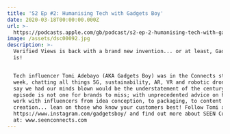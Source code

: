 ```yaml
---
title: 'S2 Ep #2: Humanising Tech with Gadgets Boy'
date: 2020-03-18T00:00:00.000Z
url: >-
  https://podcasts.apple.com/gb/podcast/s2-ep-2-humanising-tech-with-gadgets-boy/id1449998981?i=1000468828953
image: /assets/dsc00092.jpg
description: >-
  Verified Views is back with a brand new invention... or at least, Gadgets Boy
  is! 


  Tech influencer Tomi Adebayo (AKA Gadgets Boy) was in the Connects studio this
  week, chatting all things 5G, sustainability, AR, VR and robotic drones. To
  say we had our minds blown would be the understatement of the century. This
  episode is not one for brands to miss; with unprecedented advice on how to
  work with influencers from idea conception, to packaging, to content
  creation... lean on those who know your customers best! Follow Tomi at:
  https://www.instagram.com/gadgetsboy/ and find out more about SEEN Connects
  at: www.seenconnects.com
---
```


